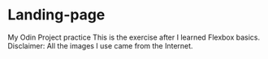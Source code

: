 # Landing-page
My Odin Project practice
This is the exercise after I learned Flexbox basics.
Disclaimer: All the images I use came from the Internet.
